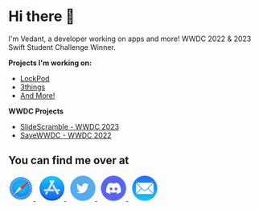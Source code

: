 # Hi there 👋

I'm Vedant, a developer working on apps and more! WWDC 2022 & 2023 Swift Student Challenge Winner.

**Projects I'm working on:**
- [LockPod](https://vedantapps.com/lockpod/)
- [3things](https://vedantapps.com/3things/)
- [And More!](https://vedantapps.com/apps/)

**WWDC Projects**
- [SlideScramble - WWDC 2023](https://github.com/vedantapps/slidescramble)
- [SaveWWDC - WWDC 2022](https://github.com/vedantapps/SaveWWDC)

## You can find me over at
<p>  
<a href="https://www.vedantapps.com">
<img src="Social Icons/Safari.png" height="50">
</a>&nbsp
  
<a href="https://apps.apple.com/us/developer/vedant-malhotra/id1121297377">
<img src="Social Icons/App Store.png" height="50">
</a>&nbsp
  
<a href="https://twitter.com/vedantapps">
<img src="Social Icons/Twitter.png" height="50">
</a>&nbsp
  
<a href="https://bit.ly/discordvedantapps">
<img src="Social Icons/Discord.png" height="50">
</a>&nbsp
  
<a href="mailto:vedant@vedantapps.com">
<img src="Social Icons/Mail.png" height="50">
</a>
</p>



<!--
![Vedant's Stats](https://github-readme-stats.vercel.app/api?username=vedantapps&show_icons=true&count_private=true&theme=light)
**vedantapps/vedantapps** is a ✨ _special_ ✨ repository because its `README.md` (this file) appears on your GitHub profile.

Here are some ideas to get you started:

- 🔭 I’m currently working on ...
- 🌱 I’m currently learning ...
- 👯 I’m looking to collaborate on ...
- 🤔 I’m looking for help with ...
- 💬 Ask me about ...
- 📫 How to reach me: ...
- 😄 Pronouns: ...
- ⚡ Fun fact: ...
-->
